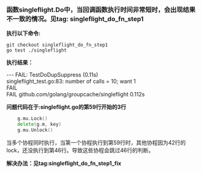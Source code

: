 ### 函数singleflight.Do中，当回调函数执行时间非常短时，会出现结果不一致的情况。见tag: singleflight\_do\_fn\_step1

<b>执行以下命令:</b> 

```shell
git checkout singleflight_do_fn_step1
go test ./singleflight
```
<b>执行结果：</b> 
>
--- FAIL: TestDoDupSuppress (0.11s)<br>
	singleflight_test.go:83: number of calls = 10; want 1<br>
FAIL<br>
FAIL	github.com/golang/groupcache/singleflight 0.112s<br>

<b>问题代码在于:singleflight.go的第59行开始的3行</b>

```go
	g.mu.Lock()
	delete(g.m, key)
	g.mu.Unlock()	
```
当多个协程同时执行，当第一个协程执行到第59行时，其他协程因为42行的lock，还没执行到第46行。导致这些协程会跳过46行的判断。

<b>解决办法：见tag:singleflight\_do\_fn\_step1\_fix</b>


